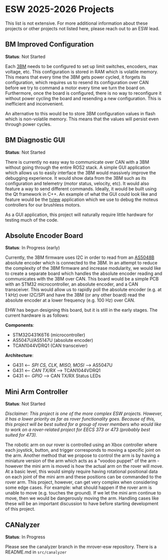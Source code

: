 # ESW 2025-2026 Projects

This list is not extensive. For more additional information about these projects or
other projects not listed here, please reach out to an ESW lead.

## BM Improved Configuration

**Status**: Not Started

Each [3BM](../info/brushed.md) needs to be configured to set up limit switches, encoders,
max voltage, etc. This configuration is stored in RAM which is volatile memory. This means
that every time the 3BM gets power cycled, it forgets its configuration, which requires us
to resend its configuration over CAN before we try to command a motor every time we turn
the board on. Furthermore, once the board is configured, there is no way to reconfigure
it without power cycling the board and resending a new configuration. This is inefficient
and inconvenient.

An alternative to this would be to store 3BM configuration values in flash which is
non-volatile memory. This means that the values will persist even through power cycles.

## BM Diagnostic GUI

**Status**: Not Started

There is currently no easy way to communicate over CAN with a 3BM without going through the
entire ROS2 stack. A simple GUI application which allows us to easily interface the 3BM
would massively improve the debugging experience. It would show data from the 3BM such as
its configuration and telemetry (motor status, velocity, etc). It would also feature a way
to send different commands. Ideally, it would be built using the Qt framework in C++. An
example of what the GUI could look like and feature would be the [tview](https://github.com/mjbots/moteus/blob/main/docs/getting_started.md#software)
application which we use to debug the moteus controllers for our brushless motors.

As a GUI application, this project will naturally require little hardware for testing much
of the code.

## Absolute Encoder Board

**Status**: In Progress (early)

Currently, the 3BM firmware uses I2C in order to read from an [AS5048B](https://ams-osram.com/products/sensor-solutions/position-sensors/ams-as5048b-high-resolution-position-sensor)
absolute encoder which is connected to the 3BM. In an attempt to reduce the complexity of
the 3BM firmware and increase modularity, we would like to create a separate board which
handles the absolute encoder reading and communicates with the 3BM over CAN. This board
would be a simple PCB with an STM32 microcontroller, an absolute encoder, and a CAN transceiver.
This would allow us to rapidly poll the absolute encoder (e.g. at 1 kHz) over I2C/SPI and
have the 3BM (or any other board) read the absolute encoder at a lower frequency (e.g. 100 Hz)
over CAN.

EHW has begun designing this board, but it is still in the early stages. The current hardware
is as follows:

**Components**:

- STM32G431K6T6 (microcontroller)
- AS5047U/AS5147U (absolute encoder)
- TCAN1044VDRQ1 (CAN transceiver)

**Architecture**:

- G431 <-- _SPI CS, CLK, MISO, MOSI_ --> AS5047U
- G431 <-- _CAN TX/RX_ --> TCAN1044VDRQ1
- G431 <-- _GPIO_ --> CAN TX/RX Status LEDs

## Mini Arm Controller

**Status**: Not Started

_Disclaimer: This project is one of the more complex ESW projects. However, it has
a lower priority as far as rover functionality goes. Because of this, this project
will be best suited for a group of rover members who would like to work on a rover-related
project for EECS 373 or 473 (probably best suited for 473)._

The robotic arm on our rover is controlled using an Xbox controller where each joystick, button,
and trigger corresponds to moving a specific joint on the arm. Another method that we propose
to control the arm is by having a miniature version of the arm which acts as a "voodoo puppet"
of the arm - however the mini arm is moved is how the actual arm on the rover will move.
At a basic level, this would simply require having rotational positional data on each joint of
the mini arm and these positions can be commanded to the rover arm. This project, however, can
get very complex when considering some edge cases. For example: what should happen if the rover
arm is unable to move (e.g. touches the ground). If we let the mini arm continue to move, then
we would be dangerously moving the arm. Handling cases like these will be an important discussion
to have before starting development of this project.

## CANalyzer

**Status**: In Progress

Please see the canalyzer branch in the mrover-esw repository. There is a README.md in `src/canalyzer`
